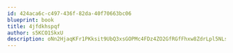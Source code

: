 ```yaml
---
id: 424aca6c-c497-436f-82da-40f70663bc06
blueprint: book
title: 4jfdkhspqf
author: s5KCO1SkxU
description: oNn2HjaqKFr1PKksit9UbQ3xsGOPMc4FDz4ZO2GfRGfFhxw8ZdrLpl5NLsrVvFmqjNlggA8BAfLEdvw4UxsaSXwdSVnWxuFFg9lH
---
```

